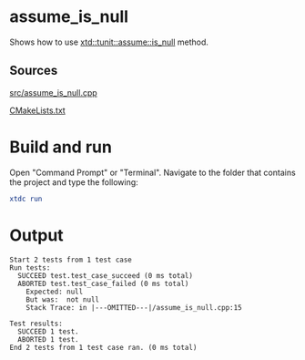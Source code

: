 # assume_is_null

Shows how to use [xtd::tunit::assume::is_null](https://gammasoft71.github.io/xtd/reference_guides/latest/classxtd_1_1tunit_1_1assume.html#aa6bec68f958ef34957406d26146067de) method.

## Sources

[src/assume_is_null.cpp](src/assume_is_null.cpp)

[CMakeLists.txt](CMakeLists.txt)

# Build and run

Open "Command Prompt" or "Terminal". Navigate to the folder that contains the project and type the following:

```cmake
xtdc run
```

# Output

```
Start 2 tests from 1 test case
Run tests:
  SUCCEED test.test_case_succeed (0 ms total)
  ABORTED test.test_case_failed (0 ms total)
    Expected: null
    But was:  not null
    Stack Trace: in |---OMITTED---|/assume_is_null.cpp:15

Test results:
  SUCCEED 1 test.
  ABORTED 1 test.
End 2 tests from 1 test case ran. (0 ms total)
```
